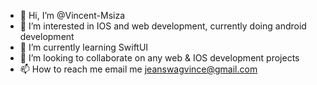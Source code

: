 - 👋 Hi, I’m @Vincent-Msiza
- 👀 I’m interested in IOS and web development, currently doing android development
- 🌱 I’m currently learning SwiftUI
- 💞️ I’m looking to collaborate on any web & IOS development projects
- 📫 How to reach me email me jeanswagvince@gmail.com

<!---
Vincent-Msiza/Vincent-Msiza is a ✨ special ✨ repository because its `README.md` (this file) appears on your GitHub profile.
You can click the Preview link to take a look at your changes.
--->

